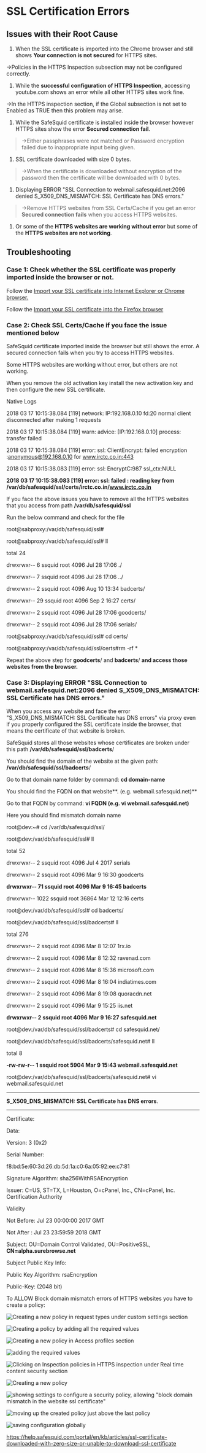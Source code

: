# SSL Certification Errors

## Issues with their Root Cause

1.  When the SSL certificate is imported into the Chrome browser and still shows **Your connection is not secured** for HTTPS sites.

->Policies in the HTTPS Inspection subsection may not be configured correctly.

1.  While the **successful configuration of HTTPS Inspection**, accessing youtube.com shows an error while all other HTTPS sites work fine.

->In the HTTPS inspection section, if the Global subsection is not set to Enabled as TRUE then this problem may arise.

1.  While the SafeSquid certificate is installed inside the browser however HTTPS sites show the error **Secured connection fail**.

> ->Either passphrases were not matched or Password encryption failed due to inappropriate input being given.

1.  SSL certificate downloaded with size 0 bytes.

> ->When the certificate is downloaded without encryption of the password then the certificate will be downloaded with 0 bytes.

1.  Displaying ERROR "SSL Connection to webmail.safesquid.net:2096 denied S_X509_DNS_MISMATCH: SSL Certificate has DNS errors."

> ->Remove HTTPS websites from SSL Certs/Cache if you get an error **Secured connection fails** when you access HTTPS websites.

1.  Or some of the **HTTPS websites are working without error** but some of the **HTTPS websites are not working**.

## Troubleshooting

###  Case 1: Check whether the SSL certificate was properly imported inside the browser or not.

Follow the [Import your SSL certificate into Internet Explorer or Chrome browser.](https://help.safesquid.com/portal/en/kb/articles/importing-your-ssl-certificate-into-internet-explorer-or-chrome)

Follow the [Import your SSL certificate into the Firefox browser](https://help.safesquid.com/portal/en/kb/articles/importing-your-ssl-certificate-into-firefox)

###  Case 2: Check SSL Certs/Cache if you face the issue mentioned below

SafeSquid certificate imported inside the browser but still shows the error. A secured connection fails when you try to access HTTPS websites.

Some HTTPS websites are working without error, but others are not working.

When you remove the old activation key install the new activation key and then configure the new SSL certificate.

Native Logs

2018 03 17 10:15:38.084 [119] network: IP:192.168.0.10 fd:20 normal client disconnected after making 1 requests

2018 03 17 10:15:38.084 [119] warn: advice: [IP:192.168.0.10] process: transfer failed

2018 03 17 10:15:38.084 [119] error: ssl: ClientEncrypt: failed encryption :anonymous@192.168.0.10 for www.irctc.co.in:443

2018 03 17 10:15:38.083 [119] error: ssl: EncryptC:987 ssl_ctx:NULL

**2018 03 17 10:15:38.083 [119] error: ssl: failed : reading key from /var/db/safesquid/ssl/certs/irctc.co.in/www.irctc.co.in**

If you face the above issues you have to remove all the HTTPS websites that you access from path **/var/db/safesquid/ssl**

Run the below command and check for the file

root@sabproxy:/var/db/safesquid/ssl#

root@sabproxy:/var/db/safesquid/ssl# ll

total 24

drwxrwxr-- 6 ssquid root 4096 Jul 28 17:06 ./

drwxrwxr-- 7 ssquid root 4096 Jul 28 17:06 ../

drwxrwxr-- 2 ssquid root 4096 Aug 10 13:34 badcerts/

drwxrwxr-- 29 ssquid root 4096 Sep 2 16:27 certs/

drwxrwxr-- 2 ssquid root 4096 Jul 28 17:06 goodcerts/

drwxrwxr-- 2 ssquid root 4096 Jul 28 17:06 serials/

root@sabproxy:/var/db/safesquid/ssl# cd certs/

root@sabproxy:/var/db/safesquid/ssl/certs#rm -rf *

Repeat the above step for **goodcerts**/ and **badcerts**/ **and access those websites from the browser.**

### Case 3: Displaying ERROR "SSL Connection to webmail.safesquid.net:2096 denied S_X509_DNS_MISMATCH: SSL Certificate has DNS errors."

When you access any website and face the error "S_X509_DNS_MISMATCH: SSL Certificate has DNS errors" via proxy even if you properly configured the SSL certificate inside the browser, that means the certificate of that website is broken.

SafeSquid stores all those websites whose certificates are broken under this path **/var/db/safesquid/ssl/badcerts**/

You should find the domain of the website at the given path: **/var/db/safesquid/ssl/badcerts**/

Go to that domain name folder by command: **cd domain-name**

You should find the FQDN on that website**. (e.g. webmail.safesquid.net)**

Go to that FQDN by command: **vi FQDN (e.g. vi webmail.safesquid.net)**

Here you should find mismatch domain name

root@dev:~# cd /var/db/safesquid/ssl/

root@dev:/var/db/safesquid/ssl# ll

total 52

drwxrwxr-- 2 ssquid root 4096 Jul 4 2017 serials

drwxrwxr-- 2 ssquid root 4096 Mar 9 16:30 goodcerts

**drwxrwxr-- 71 ssquid root 4096 Mar 9 16:45 badcerts**

drwxrwxr-- 1022 ssquid root 36864 Mar 12 12:16 certs

root@dev:/var/db/safesquid/ssl# cd badcerts/

root@dev:/var/db/safesquid/ssl/badcerts# ll

total 276

drwxrwxr-- 2 ssquid root 4096 Mar 8 12:07 1rx.io

drwxrwxr-- 2 ssquid root 4096 Mar 8 12:32 ravenad.com

drwxrwxr-- 2 ssquid root 4096 Mar 8 15:36 microsoft.com

drwxrwxr-- 2 ssquid root 4096 Mar 8 16:04 indiatimes.com

drwxrwxr-- 2 ssquid root 4096 Mar 8 19:08 quoracdn.net

drwxrwxr-- 2 ssquid root 4096 Mar 9 15:25 iis.net

**drwxrwxr-- 2 ssquid root 4096 Mar 9 16:27 safesquid.net**

root@dev:/var/db/safesquid/ssl/badcerts# cd safesquid.net/

root@dev:/var/db/safesquid/ssl/badcerts/safesquid.net# ll

total 8

**-rw-rw-r-- 1 ssquid root 5904 Mar 9 15:43 webmail.safesquid.net**

root@dev:/var/db/safesquid/ssl/badcerts/safesquid.net# vi webmail.safesquid.net

---

**S_X509_DNS_MISMATCH: SSL Certificate has DNS errors**.

---

Certificate:

Data:

Version: 3 (0x2)

Serial Number:

f8:bd:5e:60:3d:26:db:5d:1a:c0:6a:05:92:ee:c7:81

Signature Algorithm: sha256WithRSAEncryption

Issuer: C=US, ST=TX, L=Houston, O=cPanel, Inc., CN=cPanel, Inc. Certification Authority

Validity

Not Before: Jul 23 00:00:00 2017 GMT

Not After : Jul 23 23:59:59 2018 GMT

Subject: OU=Domain Control Validated, OU=PositiveSSL, **CN=alpha.surebrowse.net**

Subject Public Key Info:

Public Key Algorithm: rsaEncryption

Public-Key: (2048 bit)

To ALLOW Block domain mismatch errors of HTTPS websites you have to create a policy:

![Creating a new policy in request types under custom settings section](/img/Troubleshooting/SSL_certification_errors/image1.webp)

![Creating a policy by adding all the required values ](/img/Troubleshooting/SSL_certification_errors/image2.webp)

![Creating a new policy in Access profiles section](/img/Troubleshooting/SSL_certification_errors/image3.webp)

![adding the required values](/img/Troubleshooting/SSL_certification_errors/image4.webp)

![Clicking on Inspection policies in HTTPS inspection under Real time content security section](/img/Troubleshooting/SSL_certification_errors/image5.webp)

![Creating a new policy ](/img/Troubleshooting/SSL_certification_errors/image6.webp)

![showing settings to configure a security policy, allowing "block domain mismatch in the website ssl certificate"](/img/Troubleshooting/SSL_certification_errors/image7.webp)

![moving up the created policy just above the last policy](/img/Troubleshooting/SSL_certification_errors/image8.webp)

![saving configuration globally](/img/Troubleshooting/SSL_certification_errors/image9.webp)


https://help.safesquid.com/portal/en/kb/articles/ssl-certificate-downloaded-with-zero-size-or-unable-to-download-ssl-certificate